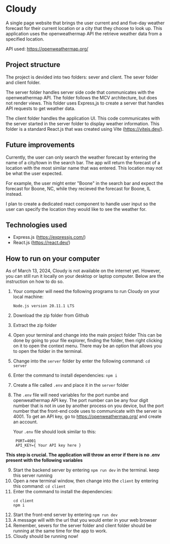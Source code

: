 # Cloudy
A single page website that brings the user current and and five-day weather forecast for
their current location or a city that they choose to look up. This application uses
the openweathermap API the retrieve weather data from a specified location.

API used: https://openweathermap.org/

## Project structure
The project is devided into two folders: sever and client. The sever folder and client folder.

The server folder handles server side code that communicates with the openweathermap API. The folder
follows the MCV architecture, but does not render views. This folder uses Express,js to create a server
that handles API requests to get weather data.

The client folder handles the application UI. This code communicates with the server started in the server folder
to display weather information. This folder is a standard React.js that was created using Vite (https://vitejs.dev/).

## Future improvements
Currently, the user can only search the weather forecast by entering the name of a city/town
in the search bar. The app will return the forecast of a location with the most similar name
that was entered. This location may not be what the user expected.

For example, the user might enter "Boone" in the search bar and expect the forecast
for Boone, NC, while they recieved the forecast for Boone, IL instead.

I plan to create a dedicated react component to handle user input so the user
can specify the location they would like to see the weather for.


## Technologies used
  *  Express.js (https://expressjs.com/)
  *  React.js   (https://react.dev/)

## How to run on your computer

As of March 13, 2024, Cloudy is not available on the internet yet. However,
you can still run it locally on your desktop or laptop computer. Below are the
instruction on how to do so.

1) Your computer will need the following programs to run Cloudy
on your local machine:

    ```Node.js version 20.11.1 LTS```

2) Download the zip folder from Github
3) Extract the zip folder
4) Open your terminal and change into the main project folder
  This can be done by going to your file explorer, finding the folder,
  then right clicking on it to open the context menu. There may be an
  option that allows you to open the folder in the terminal.
5) Change into the ``` server ``` folder by enter the following command:
    ``` cd server ```
6) Enter the command to install dependencies:
   ``` npm i ```
7) Create a file called ``` .env ``` and place it in the ``` server ``` folder
8) The ```.env``` file will need variables for the port numbe and openweathermap API key.
   The port number can be any four digit number that is not in use by another process on
   you device, but the port number that the front-end code uses to communicate with the server
   is 4001. To get an API key, go to https://openweathermap.org/ and create an account.

   Your ```.env``` file should look similar to this:

   ```
    PORT=4001
    API_KEY={ Your API key here }
   ```

  **This step is crucial. The application will throw an error if there is no .env present with the following variables** 
   
9) Start the backend server by entering ``` npm run dev ``` in the terminal. keep this server running
10) Open a new terminal window, then change into the ``` client ``` by entering this command: ``` cd client ```
11) Enter the command to install the dependencies:
    ```
    cd client
    npm i
    ```
13) Start the front-end server by entering ``` npm run dev ```
14) A message will with the url that you would enter in your web browser
15) Remember, severs for the server folder and client folder should be running
    at the same time for the app to work.
16) Cloudy should be running now!



